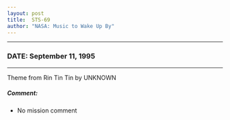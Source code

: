 ```yaml
---
layout: post
title:  STS-69
author: "NASA: Music to Wake Up By"
---
```


----
### DATE: September 11, 1995
----
Theme from Rin Tin Tin by UNKNOWN

##### Comment:
* No mission comment
